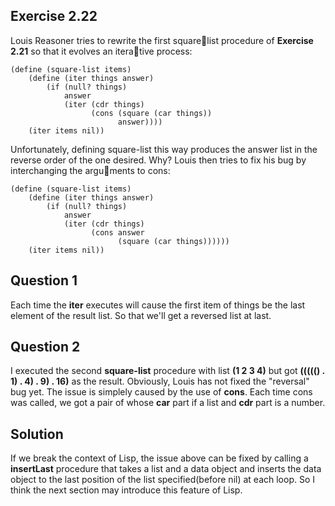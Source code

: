 ## Exercise 2.22
Louis Reasoner tries to rewrite the first squarelist procedure of **Exercise 2.21** so that it evolves an iterative process:
```Lisp
(define (square-list items) 
    (define (iter things answer) 
        (if (null? things)
            answer
            (iter (cdr things)
                  (cons (square (car things))
                        answer))))
    (iter items nil))
```
Unfortunately, defining square-list this way produces the
answer list in the reverse order of the one desired. Why?
Louis then tries to fix his bug by interchanging the arguments to cons:
```Lisp
(define (square-list items)
    (define (iter things answer)
        (if (null? things)
            answer
            (iter (cdr things)
                  (cons answer
                        (square (car things))))))
    (iter items nil))
```

## Question 1
Each time the **iter** executes will cause the first item of things be the last element of the result list. So that we'll get a reversed list at last.

## Question 2
I executed the second **square-list** procedure with list **(1 2 3 4)** but got **((((() . 1) . 4) . 9) . 16)** as the result. Obviously, Louis has not fixed the "reversal" bug yet. The issue is simplely caused by the use of **cons**. Each time cons was called, we got a pair of whose **car** part if a list and **cdr** part is a number.

## Solution
If we break the context of Lisp, the issue above can be fixed by calling a **insertLast** procedure that takes a list and a data object and inserts the data object to the last position of the list specified(before nil) at each loop.
So I think the next section may introduce this feature of Lisp.